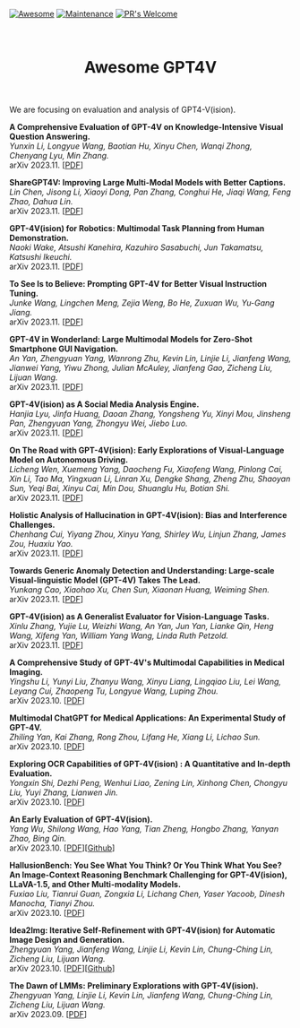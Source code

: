  <!-- # <p align=center>`awesome gpt4v`</p> -->
[![Awesome](https://cdn.rawgit.com/sindresorhus/awesome/d7305f38d29fed78fa85652e3a63e154dd8e8829/media/badge.svg)](https://github.com/sindresorhus/awesome)
[![Maintenance](https://img.shields.io/badge/Maintained%3F-yes-green.svg)](https://GitHub.com/Naereen/StrapDown.js/graphs/commit-activity)
[![PR's Welcome](https://img.shields.io/badge/PRs-welcome-brightgreen.svg?style=flat)](http://makeapullrequest.com) 

<br />
<p align="center">
  <h1 align="center">Awesome GPT4V</h1>
</p>
<br />

We are focusing on evaluation and analysis of GPT4-V(ision).

**A Comprehensive Evaluation of GPT-4V on Knowledge-Intensive Visual Question Answering.**<br>
*Yunxin Li, Longyue Wang, Baotian Hu, Xinyu Chen, Wanqi Zhong, Chenyang Lyu, Min Zhang.*<br>
arXiv 2023.11. [[PDF](https://arxiv.org/abs/2311.07536)]

**ShareGPT4V: Improving Large Multi-Modal Models with Better Captions.**<br>
*Lin Chen, Jisong Li, Xiaoyi Dong, Pan Zhang, Conghui He, Jiaqi Wang, Feng Zhao, Dahua Lin.*<br>
arXiv 2023.11. [[PDF](http://arxiv.org/abs/2311.12793v1)]

**GPT-4V(ision) for Robotics: Multimodal Task Planning from Human Demonstration.**<br>
*Naoki Wake, Atsushi Kanehira, Kazuhiro Sasabuchi, Jun Takamatsu, Katsushi Ikeuchi.*<br>
arXiv 2023.11. [[PDF](http://arxiv.org/abs/2311.12015v1)]

**To See Is to Believe: Prompting GPT-4V for Better Visual Instruction Tuning.**<br>
*Junke Wang, Lingchen Meng, Zejia Weng, Bo He, Zuxuan Wu, Yu-Gang Jiang.*<br>
arXiv 2023.11. [[PDF](http://arxiv.org/abs/2311.07574v1)]

**GPT-4V in Wonderland: Large Multimodal Models for Zero-Shot Smartphone GUI Navigation.**<br>
*An Yan, Zhengyuan Yang, Wanrong Zhu, Kevin Lin, Linjie Li, Jianfeng Wang, Jianwei Yang, Yiwu Zhong, Julian McAuley, Jianfeng Gao, Zicheng Liu, Lijuan Wang.*<br>
arXiv 2023.11. [[PDF](http://arxiv.org/abs/2311.07562v1)]

**GPT-4V(ision) as A Social Media Analysis Engine.**<br>
*Hanjia Lyu, Jinfa Huang, Daoan Zhang, Yongsheng Yu, Xinyi Mou, Jinsheng Pan, Zhengyuan Yang, Zhongyu Wei, Jiebo Luo.*<br>
arXiv 2023.11. [[PDF](http://arxiv.org/abs/2311.07547v1)]

**On The Road with GPT-4V(ision): Early Explorations of Visual-Language Model on Autonomous Driving.**<br>
*Licheng Wen, Xuemeng Yang, Daocheng Fu, Xiaofeng Wang, Pinlong Cai, Xin Li, Tao Ma, Yingxuan Li, Linran Xu, Dengke Shang, Zheng Zhu, Shaoyan Sun, Yeqi Bai, Xinyu Cai, Min Dou, Shuanglu Hu, Botian Shi.*<br>
arXiv 2023.11. [[PDF](http://arxiv.org/abs/2311.05332v1)]

**Holistic Analysis of Hallucination in GPT-4V(ision): Bias and Interference Challenges.**<br>
*Chenhang Cui, Yiyang Zhou, Xinyu Yang, Shirley Wu, Linjun Zhang, James Zou, Huaxiu Yao.*<br>
arXiv 2023.11. [[PDF](http://arxiv.org/abs/2311.03287v2)]

**Towards Generic Anomaly Detection and Understanding: Large-scale Visual-linguistic Model (GPT-4V) Takes The Lead.**<br>
*Yunkang Cao, Xiaohao Xu, Chen Sun, Xiaonan Huang, Weiming Shen.*<br>
arXiv 2023.11. [[PDF](http://arxiv.org/abs/2311.02782v3)]

**GPT-4V(ision) as A Generalist Evaluator for Vision-Language Tasks.**<br>
*Xinlu Zhang, Yujie Lu, Weizhi Wang, An Yan, Jun Yan, Lianke Qin, Heng Wang, Xifeng Yan, William Yang Wang, Linda Ruth Petzold.*<br>
arXiv 2023.11. [[PDF](http://arxiv.org/abs/2311.01361v1)]

**A Comprehensive Study of GPT-4V's Multimodal Capabilities in Medical Imaging.**<br>
*Yingshu Li, Yunyi Liu, Zhanyu Wang, Xinyu Liang, Lingqiao Liu, Lei Wang, Leyang Cui, Zhaopeng Tu, Longyue Wang, Luping Zhou.*<br>
arXiv 2023.10. [[PDF](http://arxiv.org/abs/2310.20381v3)]

**Multimodal ChatGPT for Medical Applications: An Experimental Study of GPT-4V.**<br>
*Zhiling Yan, Kai Zhang, Rong Zhou, Lifang He, Xiang Li, Lichao Sun.*<br>
arXiv 2023.10. [[PDF](http://arxiv.org/abs/2310.19061v1)]

**Exploring OCR Capabilities of GPT-4V(ision) : A Quantitative and In-depth Evaluation.**<br>
*Yongxin Shi, Dezhi Peng, Wenhui Liao, Zening Lin, Xinhong Chen, Chongyu Liu, Yuyi Zhang, Lianwen Jin.*<br>
arXiv 2023.10. [[PDF](http://arxiv.org/abs/2310.16809v2)]

**An Early Evaluation of GPT-4V(ision).**<br>
*Yang Wu, Shilong Wang, Hao Yang, Tian Zheng, Hongbo Zhang, Yanyan Zhao, Bing Qin.*<br>
arXiv 2023.10. [[PDF](http://arxiv.org/abs/2310.16534v1)][[Github](https://github.com/albertwy/GPT-4V-Evaluation)]

**HallusionBench: You See What You Think? Or You Think What You See? An Image-Context Reasoning Benchmark Challenging for GPT-4V(ision), LLaVA-1.5, and Other Multi-modality Models.**<br>
*Fuxiao Liu, Tianrui Guan, Zongxia Li, Lichang Chen, Yaser Yacoob, Dinesh Manocha, Tianyi Zhou.*<br>
arXiv 2023.10. [[PDF](http://arxiv.org/abs/2310.14566v1)]

**Idea2Img: Iterative Self-Refinement with GPT-4V(ision) for Automatic Image Design and Generation.**<br>
*Zhengyuan Yang, Jianfeng Wang, Linjie Li, Kevin Lin, Chung-Ching Lin, Zicheng Liu, Lijuan Wang.*<br>
arXiv 2023.10. [[PDF](http://arxiv.org/abs/2310.08541v1)][[Github](https://idea2img.github.io/)]

**The Dawn of LMMs: Preliminary Explorations with GPT-4V(ision).**<br>
*Zhengyuan Yang, Linjie Li, Kevin Lin, Jianfeng Wang, Chung-Ching Lin, Zicheng Liu, Lijuan Wang.*<br>
arXiv 2023.09. [[PDF](http://arxiv.org/abs/2309.17421v2)]
